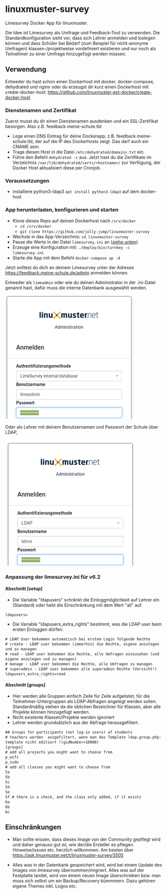 # linuxmuster-survey

Limesurvey Docker App für linuxmuster. 

Die Idee ist Limesurvey als Umfrage und Feedback-Tool zu
verwenden. Die Standardkonfiguration sieht vor, dass sich Lehrer
anmelden und loslegen können und dass Schüler bei Bedarf (zum Beispiel
für nicht-anonyme Umfragen) klassen-/projektweise vordefiniert
existieren und nur noch als Teilnehmer zu einer Umfrage hinzugefügt
werden müssen.

## Verwendung

Entweder du hast schon einen Dockerhost mit docker, docker-compose,
dehydrated und nginx oder du erzeugst dir kurz einen Dockerhost mit
create-docker-host:
https://github.com/linuxmuster-ext-docker/create-docker-host

### Dienstenamen und Zertifikat

Zuerst musst du dir einen Dienstenamen ausdenken und ein SSL-Zertifikat besorgen. Also z.B. feedback.meine-schule.tld

* Lege einen DNS Eintrag für deine Dockerapp, z.B. feedback.meine-schule.tld, der auf die IP des Dockerhosts zeigt. Das darf auch ein CNAME sein.
* Trage diesen Host in die Datei ``/etc/dehydrated/domains.txt`` ein.
* Führe den Befehl ``dehydrated -c`` aus. Jetzt hast du die Zertifikate im Verzeichnis ``/var/lib/dehydrated/certs/<hostname>/`` zur Verfügung, der Docker Host aktualisiert diese per Cronjob.

### Voraussetzungen

- installiere python3-ldap3 ``apt install python3-ldap3`` auf dem docker-host

### App herunterladen, konfigurieren und starten

* Klone dieses Repo auf deinen Dockerhost nach ``/srv/docker``
  * ``cd /srv/docker``
  * ``git clone https://github.com/jolly-jump/linuxmuster-survey``
* Wechsle in das App-Verzeichnis: ``cd linuxmuster-survey``
* Passe die Werte in der Datei ``limesurvey.ini`` an ([siehe unten](#anpassung-der-limesurveyini))
* Erzeuge eine Konfiguration mit: ``./deploy/bin/turnkey -c limesurvey.ini``
* Starte die App mit dem Befehl ``docker-compose up -d``

Jetzt solltest du dich an deinem Limesurvey unter der Adresse https://feedback.meine-schule.de/admin anmelden können.

Entweder als ``limeadmin`` oder wie du deinen Administrator in der .ini-Datei genannt hast, dafür muss die interne Datenbank ausgewählt werden.

![Login als limeadmin](/docs/login-internal.png)

Oder als Lehrer mit deinem Benutzernamen und Passwort der Schule über LDAP,

![Login als Lehrer](/docs/login-ldap.png)

### Anpassung der limesurvey.ini für v6.2

#### Abschnitt [setup]

* Die Variable "ldapusers" schränkt die Einloggmöglichkeit auf Lehrer ein (Standard) oder hebt die Einschränkung mit dem Wert "all" auf.
```
ldapusers=
```
* Die Variable "ldapusers_extra_rights" bestimmt, was die LDAP user beim ersten Einloggen dürfen:
```
# LDAP User bekommen automatisch bei erstem Login folgende Rechte
# create - LDAP user bekommen (immerhin) die Rechte, eigene anzulegen und zu managen
# read - LDAP user bekommen die Rechte, alle Umfragen einzusehen (und eigene anzulegen und zu managen)
# manage - LDAP user bekommen die Rechte, alle Umfragen zu managen
# superadmin - LDAP user bekommen alle superadmin Rechte (Vorsicht!) 
ldapusers_extra_rights=read
```
#### Abschnitt [groups]

- Hier werden alle Gruppen einfach Zeile für Zeile aufgelistet, für die Teilnehmer-Untergruppen als LDAP-Abfragen angelegt werden sollen. Standardmäßig stehen da die üblichen Bezeichner für Klassen, aber alle Projekte können hinzugefügt werden.
- Nicht existente Klassen/Projekte werden ignoriert
- Lehrer werden grundsätzlich aus der Abfrage herausgefiltert.
```
## Groups for participants (not log-in users) of students
# teachers werden  ausgefiltert, wenn man das Template ldap.group.php-template nicht editiert !(gidNumber=10000)
[groups]
# add all projects you might want to choose from
p_wifi
p_sudo
# add all classes you might want to choose from
5a
5b
5c
5d
5e
5f # there is a check, and the class only added, if it exists
6a
6b
6c
```

## Einschränkungen

- Man sollte wissen, dass dieses Image von der Community gepflegt wird
  und daher genauso gut ist, wie der/die Ersteller es
  pflegen. Hinweise/issues etc. herzlich willkommen. Am besten über
  https://ask.linuxmuster.net/t/linuxmuster-survey/3505

- Alles was in der Datenbank gespeichert wird, wird bei einem Update
  des Images von limesurvey übernommen/migriert. Alles was auf der
  Festplatte landet, wird von einem neuen Image überschrieben bzw. man
  muss sich selbst um ein Backup/Recovery kümmmern. Dazu gehören
  eigene Themes inkl. Logos etc.
